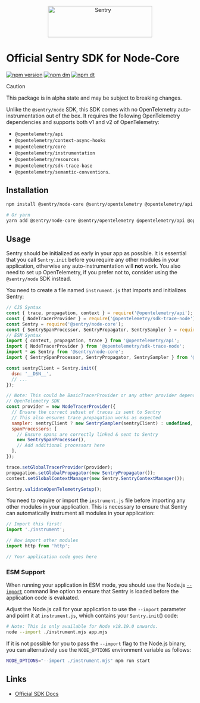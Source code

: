 <p align="center">
  <a href="https://sentry.io/?utm_source=github&utm_medium=logo" target="_blank">
    <img src="https://sentry-brand.storage.googleapis.com/sentry-wordmark-dark-280x84.png" alt="Sentry" width="280" height="84">
  </a>
</p>

# Official Sentry SDK for Node-Core

[![npm version](https://img.shields.io/npm/v/@sentry/node-core.svg)](https://www.npmjs.com/package/@sentry/node-core)
[![npm dm](https://img.shields.io/npm/dm/@sentry/node-core.svg)](https://www.npmjs.com/package/@sentry/node-core)
[![npm dt](https://img.shields.io/npm/dt/@sentry/node-core.svg)](https://www.npmjs.com/package/@sentry/node-core)

> [!CAUTION]
> This package is in alpha state and may be subject to breaking changes.

Unlike the `@sentry/node` SDK, this SDK comes with no OpenTelemetry auto-instrumentation out of the box. It requires the following OpenTelemetry dependencies and supports both v1 and v2 of OpenTelemetry:

- `@opentelemetry/api`
- `@opentelemetry/context-async-hooks`
- `@opentelemetry/core`
- `@opentelemetry/instrumentation`
- `@opentelemetry/resources`
- `@opentelemetry/sdk-trace-base`
- `@opentelemetry/semantic-conventions`.

## Installation

```bash
npm install @sentry/node-core @sentry/opentelemetry @opentelemetry/api @opentelemetry/core @opentelemetry/context-async-hooks @opentelemetry/instrumentation @opentelemetry/resources @opentelemetry/sdk-trace-base @opentelemetry/semantic-conventions

# Or yarn
yarn add @sentry/node-core @sentry/opentelemetry @opentelemetry/api @opentelemetry/core @opentelemetry/context-async-hooks @opentelemetry/instrumentation @opentelemetry/resources @opentelemetry/sdk-trace-base @opentelemetry/semantic-conventions
```

## Usage

Sentry should be initialized as early in your app as possible. It is essential that you call `Sentry.init` before you
require any other modules in your application, otherwise any auto-instrumentation will **not** work.
You also need to set up OpenTelemetry, if you prefer not to, consider using the `@sentry/node` SDK instead.

You need to create a file named `instrument.js` that imports and initializes Sentry:

```js
// CJS Syntax
const { trace, propagation, context } = require('@opentelemetry/api');
const { NodeTracerProvider } = require('@opentelemetry/sdk-trace-node');
const Sentry = require('@sentry/node-core');
const { SentrySpanProcessor, SentryPropagator, SentrySampler } = require('@sentry/opentelemetry');
// ESM Syntax
import { context, propagation, trace } from '@opentelemetry/api';
import { NodeTracerProvider } from '@opentelemetry/sdk-trace-node';
import * as Sentry from '@sentry/node-core';
import { SentrySpanProcessor, SentryPropagator, SentrySampler } from '@sentry/opentelemetry';

const sentryClient = Sentry.init({
  dsn: '__DSN__',
  // ...
});

// Note: This could be BasicTracerProvider or any other provider depending on how you want to use the
// OpenTelemetry SDK
const provider = new NodeTracerProvider({
  // Ensure the correct subset of traces is sent to Sentry
  // This also ensures trace propagation works as expected
  sampler: sentryClient ? new SentrySampler(sentryClient) : undefined,
  spanProcessors: [
    // Ensure spans are correctly linked & sent to Sentry
    new SentrySpanProcessor(),
    // Add additional processors here
  ],
});

trace.setGlobalTracerProvider(provider);
propagation.setGlobalPropagator(new SentryPropagator());
context.setGlobalContextManager(new Sentry.SentryContextManager());

Sentry.validateOpenTelemetrySetup();
```

You need to require or import the `instrument.js` file before importing any other modules in your application. This is
necessary to ensure that Sentry can automatically instrument all modules in your application:

```js
// Import this first!
import './instrument';

// Now import other modules
import http from 'http';

// Your application code goes here
```

### ESM Support

When running your application in ESM mode, you should use the Node.js
[`--import`](https://nodejs.org/api/cli.html#--importmodule) command line option to ensure that Sentry is loaded before
the application code is evaluated.

Adjust the Node.js call for your application to use the `--import` parameter and point it at `instrument.js`, which
contains your `Sentry.init`() code:

```bash
# Note: This is only available for Node v18.19.0 onwards.
node --import ./instrument.mjs app.mjs
```

If it is not possible for you to pass the `--import` flag to the Node.js binary, you can alternatively use the
`NODE_OPTIONS` environment variable as follows:

```bash
NODE_OPTIONS="--import ./instrument.mjs" npm run start
```

## Links

- [Official SDK Docs](https://docs.sentry.io/quickstart/)
